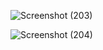 ![Screenshot (203)](https://github.com/user-attachments/assets/5a746632-036d-40b2-a9cf-20ad0d0036fd)

![Screenshot (204)](https://github.com/user-attachments/assets/53324c22-9f16-4001-8f89-859e350a948f)
